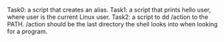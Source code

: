 Task0: a script that creates an alias.
Task1: a script that prints hello user, where user is the current Linux user.
Task2: a script to dd /action to the PATH. /action should be the last directory the shell looks into when looking for a program.
